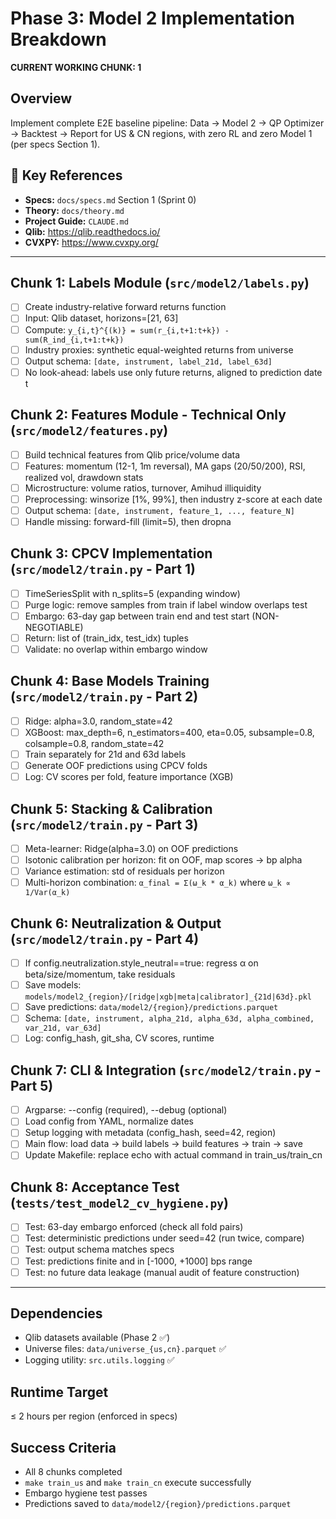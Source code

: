 # Phase 3: Model 2 Implementation Breakdown

**CURRENT WORKING CHUNK: 1**

## Overview

Implement complete E2E baseline pipeline: Data → Model 2 → QP Optimizer → Backtest → Report for US & CN regions, with zero RL and zero Model 1 (per specs Section 1).

## 🔗 Key References

- **Specs:** `docs/specs.md` Section 1 (Sprint 0)
- **Theory:** `docs/theory.md`
- **Project Guide:** `CLAUDE.md`
- **Qlib:** https://qlib.readthedocs.io/
- **CVXPY:** https://www.cvxpy.org/

---

## Chunk 1: Labels Module (`src/model2/labels.py`)
- [ ] Create industry-relative forward returns function
- [ ] Input: Qlib dataset, horizons=[21, 63]
- [ ] Compute: `y_{i,t}^{(k)} = sum(r_{i,t+1:t+k}) - sum(R_ind_{i,t+1:t+k})`
- [ ] Industry proxies: synthetic equal-weighted returns from universe
- [ ] Output schema: `[date, instrument, label_21d, label_63d]`
- [ ] No look-ahead: labels use only future returns, aligned to prediction date t

## Chunk 2: Features Module - Technical Only (`src/model2/features.py`)
- [ ] Build technical features from Qlib price/volume data
- [ ] Features: momentum (12-1, 1m reversal), MA gaps (20/50/200), RSI, realized vol, drawdown stats
- [ ] Microstructure: volume ratios, turnover, Amihud illiquidity
- [ ] Preprocessing: winsorize [1%, 99%], then industry z-score at each date
- [ ] Output schema: `[date, instrument, feature_1, ..., feature_N]`
- [ ] Handle missing: forward-fill (limit=5), then dropna

## Chunk 3: CPCV Implementation (`src/model2/train.py` - Part 1)
- [ ] TimeSeriesSplit with n_splits=5 (expanding window)
- [ ] Purge logic: remove samples from train if label window overlaps test
- [ ] Embargo: 63-day gap between train end and test start (NON-NEGOTIABLE)
- [ ] Return: list of (train_idx, test_idx) tuples
- [ ] Validate: no overlap within embargo window

## Chunk 4: Base Models Training (`src/model2/train.py` - Part 2)
- [ ] Ridge: alpha=3.0, random_state=42
- [ ] XGBoost: max_depth=6, n_estimators=400, eta=0.05, subsample=0.8, colsample=0.8, random_state=42
- [ ] Train separately for 21d and 63d labels
- [ ] Generate OOF predictions using CPCV folds
- [ ] Log: CV scores per fold, feature importance (XGB)

## Chunk 5: Stacking & Calibration (`src/model2/train.py` - Part 3)
- [ ] Meta-learner: Ridge(alpha=3.0) on OOF predictions
- [ ] Isotonic calibration per horizon: fit on OOF, map scores → bp alpha
- [ ] Variance estimation: std of residuals per horizon
- [ ] Multi-horizon combination: `α_final = Σ(ω_k * α_k)` where `ω_k ∝ 1/Var(α_k)`

## Chunk 6: Neutralization & Output (`src/model2/train.py` - Part 4)
- [ ] If config.neutralization.style_neutral==true: regress α on beta/size/momentum, take residuals
- [ ] Save models: `models/model2_{region}/[ridge|xgb|meta|calibrator]_{21d|63d}.pkl`
- [ ] Save predictions: `data/model2/{region}/predictions.parquet`
- [ ] Schema: `[date, instrument, alpha_21d, alpha_63d, alpha_combined, var_21d, var_63d]`
- [ ] Log: config_hash, git_sha, CV scores, runtime

## Chunk 7: CLI & Integration (`src/model2/train.py` - Part 5)
- [ ] Argparse: --config (required), --debug (optional)
- [ ] Load config from YAML, normalize dates
- [ ] Setup logging with metadata (config_hash, seed=42, region)
- [ ] Main flow: load data → build labels → build features → train → save
- [ ] Update Makefile: replace echo with actual command in train_us/train_cn

## Chunk 8: Acceptance Test (`tests/test_model2_cv_hygiene.py`)
- [ ] Test: 63-day embargo enforced (check all fold pairs)
- [ ] Test: deterministic predictions under seed=42 (run twice, compare)
- [ ] Test: output schema matches specs
- [ ] Test: predictions finite and in [-1000, +1000] bps range
- [ ] Test: no future data leakage (manual audit of feature construction)

---

## Dependencies
- Qlib datasets available (Phase 2 ✅)
- Universe files: `data/universe_{us,cn}.parquet` ✅
- Logging utility: `src.utils.logging` ✅

## Runtime Target
≤ 2 hours per region (enforced in specs)

## Success Criteria
- All 8 chunks completed
- `make train_us` and `make train_cn` execute successfully
- Embargo hygiene test passes
- Predictions saved to `data/model2/{region}/predictions.parquet`
